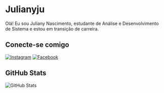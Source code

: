 # Julianyju
Olá! Eu sou Juliany Nascimento, estudante de Análise e Desenvolvimento de Sistema e estou em transição de carreira. 

## Conecte-se comigo
[![Instagram](https://img.shields.io/badge/Instagram-000?style=for-the-badge&logo=instagram)](https://www.instagram.com/julianyju/)
[![Facebook](https://img.shields.io/badge/Facebook-000?style=for-the-badge&logo=facebook)](https://www.facebook.com/juliany.maria.16)

## GitHub Stats
![GitHub Stats](https://github-readme-stats.vercel.app/api?username=Julianyju&theme=transparent&bg_color=000&border_color=30A3DC&show_icons=true&icon_color=30A3DC&title_color=30A3DC&text_color=FFF)
